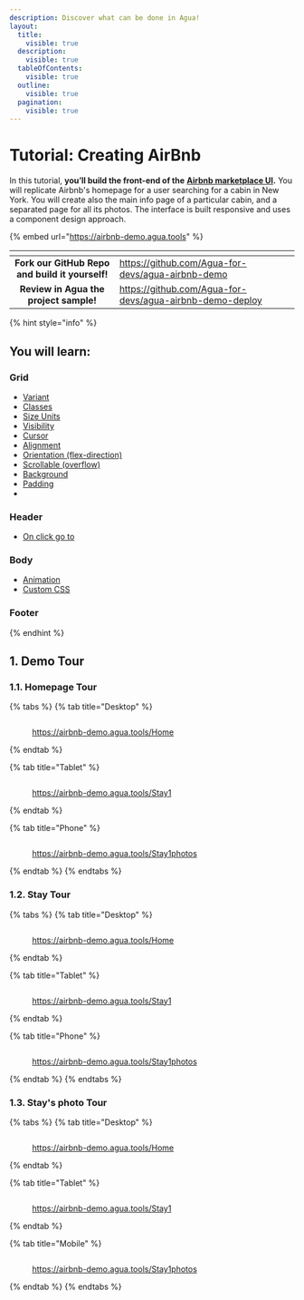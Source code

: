 ```yaml
---
description: Discover what can be done in Agua!
layout:
  title:
    visible: true
  description:
    visible: true
  tableOfContents:
    visible: true
  outline:
    visible: true
  pagination:
    visible: true
---
```


# Tutorial: Creating AirBnb

In this tutorial, **you’ll build the front-end of the** [**Airbnb marketplace UI**](https://www.airbnb.com/)**.**  You will replicate Airbnb's homepage for a user searching for a cabin in New York. You will create also the main info page of a particular cabin, and a separated page for all its photos. The interface is built responsive and uses a component design approach.&#x20;

{% embed url="https://airbnb-demo.agua.tools" %}

<table data-card-size="large" data-view="cards"><thead><tr><th align="center"></th><th data-hidden data-card-target data-type="content-ref"></th></tr></thead><tbody><tr><td align="center"><strong>Fork our GitHub Repo and build it yourself!</strong></td><td><a href="https://github.com/Agua-for-devs/agua-airbnb-demo">https://github.com/Agua-for-devs/agua-airbnb-demo</a></td></tr><tr><td align="center"><strong>Review in Agua the project sample!</strong></td><td><a href="https://github.com/Agua-for-devs/agua-airbnb-demo-deploy">https://github.com/Agua-for-devs/agua-airbnb-demo-deploy</a></td></tr></tbody></table>



{% hint style="info" %}
## You will learn:



### Grid

* [Variant](../../../references/ui-editor/properties-panels/style.md#variant)
* [Classes](../../../references/ui-editor/properties-panels/style.md#classes)
* [Size Units](../../../references/ui-editor/properties-panels/style.md#size-units)
* [Visibility](../../../references/ui-editor/properties-panels/style.md#visibility)
* [Cursor](../../../references/ui-editor/properties-panels/style.md#cursor)
* [Alignment](../../../references/ui-editor/properties-panels/style.md#alignment)
* [Orientation (flex-direction)](../../../references/ui-editor/properties-panels/style.md#orientation-flex-direction)
* [Scrollable (overflow)](../../../references/ui-editor/properties-panels/style.md#scrollable-overflow)
* [Background](../../../references/ui-editor/properties-panels/style.md#background)
* [Padding](../../../references/ui-editor/properties-panels/style.md#padding)
*



### Header

* [On click go to](../../../references/ui-editor/properties-panels/events.md#on-click-go-to)



### Body

* [Animation](../../../references/ui-editor/properties-panels/css.md#animation)
* [Custom CSS](../../../references/ui-editor/properties-panels/css.md#custom-css)



### Footer


{% endhint %}



## 1. Demo Tour



### 1.1. Homepage Tour

{% tabs %}
{% tab title="Desktop" %}
<figure><img src="../../../.gitbook/assets/desktop_home_tour-min.gif" alt=""><figcaption><p><a href="https://airbnb-demo.agua.tools/Home">https://airbnb-demo.agua.tools/Home</a></p></figcaption></figure>
{% endtab %}

{% tab title="Tablet" %}
<figure><img src="../../../.gitbook/assets/tablet_home_tour-min.gif" alt=""><figcaption><p><a href="https://airbnb-demo.agua.tools/Stay1">https://airbnb-demo.agua.tools/Stay1</a></p></figcaption></figure>
{% endtab %}

{% tab title="Phone" %}
<figure><img src="../../../.gitbook/assets/mobile_home_tour-min.gif" alt=""><figcaption><p><a href="https://airbnb-demo.agua.tools/Stay1photos">https://airbnb-demo.agua.tools/Stay1photos</a></p></figcaption></figure>
{% endtab %}
{% endtabs %}



### 1.2. Stay Tour

{% tabs %}
{% tab title="Desktop" %}
<figure><img src="../../../.gitbook/assets/desktop_stay_1_photos_tour-min.gif" alt=""><figcaption><p><a href="https://airbnb-demo.agua.tools/Home">https://airbnb-demo.agua.tools/Home</a></p></figcaption></figure>
{% endtab %}

{% tab title="Tablet" %}
<figure><img src="../../../.gitbook/assets/tablet_stay_1_tour-min.gif" alt=""><figcaption><p><a href="https://airbnb-demo.agua.tools/Stay1">https://airbnb-demo.agua.tools/Stay1</a></p></figcaption></figure>
{% endtab %}

{% tab title="Phone" %}
<figure><img src="../../../.gitbook/assets/mobile_stay_1_tour-min.gif" alt=""><figcaption><p><a href="https://airbnb-demo.agua.tools/Stay1photos">https://airbnb-demo.agua.tools/Stay1photos</a></p></figcaption></figure>
{% endtab %}
{% endtabs %}



### 1.3. Stay's photo Tour

{% tabs %}
{% tab title="Desktop" %}
<figure><img src="../../../.gitbook/assets/desktop_stay_1_photos_tour-min.gif" alt=""><figcaption><p><a href="https://airbnb-demo.agua.tools/Home">https://airbnb-demo.agua.tools/Home</a></p></figcaption></figure>
{% endtab %}

{% tab title="Tablet" %}
<figure><img src="../../../.gitbook/assets/tablet_stay_1_photos_tour-min.gif" alt=""><figcaption><p><a href="https://airbnb-demo.agua.tools/Stay1">https://airbnb-demo.agua.tools/Stay1</a></p></figcaption></figure>
{% endtab %}

{% tab title="Mobile" %}
<figure><img src="../../../.gitbook/assets/mobile_stay_1_photos_tour-min.gif" alt=""><figcaption><p><a href="https://airbnb-demo.agua.tools/Stay1photos">https://airbnb-demo.agua.tools/Stay1photos</a></p></figcaption></figure>
{% endtab %}
{% endtabs %}

